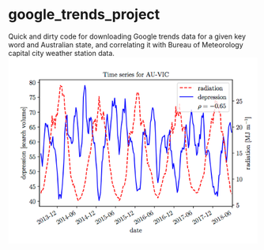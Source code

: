 # google_trends_project
Quick and dirty code for downloading Google trends data for a given key word and Australian state, and correlating it with Bureau of Meteorology capital city weather station data.   
![Searches for "depression" correlated with surface radiation.](figures/radiation_depression_AU_VIC.gif)
